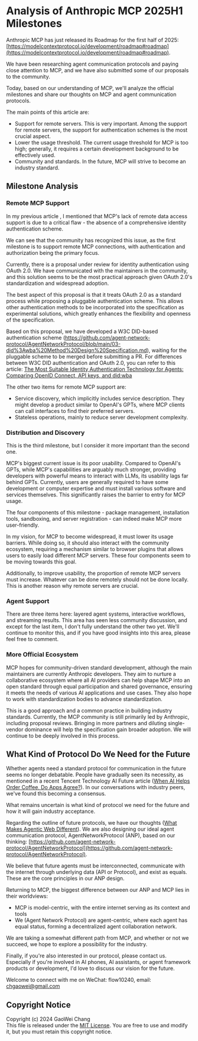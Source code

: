 # Analysis of Anthropic MCP 2025H1 Milestones

Anthropic MCP has just released its Roadmap for the first half of 2025: [https://modelcontextprotocol.io/development/roadmap#roadmap](https://modelcontextprotocol.io/development/roadmap#roadmap).

We have been researching agent communication protocols and paying close attention to MCP, and we have also submitted some of our proposals to the community.

Today, based on our understanding of MCP, we'll analyze the official milestones and share our thoughts on MCP and agent communication protocols.

The main points of this article are:

- Support for remote servers. This is very important. Among the support for remote servers, the support for authentication schemes is the most crucial aspect.
- Lower the usage threshold. The current usage threshold for MCP is too high; generally, it requires a certain development background to be effectively used.
- Community and standards. In the future, MCP will strive to become an industry standard.


## Milestone Analysis

### Remote MCP Support

In my previous article , I mentioned that MCP's lack of remote data access support is due to a critical flaw - the absence of a comprehensive identity authentication scheme.

We can see that the community has recognized this issue, as the first milestone is to support remote MCP connections, with authentication and authorization being the primary focus.

Currently, there is a proposal under review for identity authentication using OAuth 2.0. We have communicated with the maintainers in the community, and this solution seems to be the most practical approach given OAuth 2.0's standardization and widespread adoption.

The best aspect of this proposal is that it treats OAuth 2.0 as a standard process while proposing a pluggable authentication scheme. This allows other authentication methods to be incorporated into the specification as experimental solutions, which greatly enhances the flexibility and openness of the specification.

Based on this proposal, we have developed a W3C DID-based authentication scheme (https://github.com/agent-network-protocol/AgentNetworkProtocol/blob/main/03-did%3Awba%20Method%20Design%20Specification.md), waiting for the pluggable scheme to be merged before submitting a PR. For differences between W3C DID authentication and OAuth 2.0, you can refer to this article: [The Most Suitable Identity Authentication Technology for Agents: Comparing OpenID Connect, API keys, and did:wba](https://github.com/agent-network-protocol/AgentNetworkProtocol/blob/main/blogs/Comparison%20of%20did%3Awba%20with%20OpenID%20Connect%20and%20API%20keys.md)

The other two items for remote MCP support are:

- Service discovery, which implicitly includes service description. They might develop a product similar to OpenAI's GPTs, where MCP clients can call interfaces to find their preferred servers.
- Stateless operations, mainly to reduce server development complexity.

### Distribution and Discovery

This is the third milestone, but I consider it more important than the second one.

MCP's biggest current issue is its poor usability. Compared to OpenAI's GPTs, while MCP's capabilities are arguably much stronger, providing developers with powerful means to interact with LLMs, its usability lags far behind GPTs. Currently, users are generally required to have some development or computer expertise and must install various software and services themselves. This significantly raises the barrier to entry for MCP usage.

The four components of this milestone - package management, installation tools, sandboxing, and server registration - can indeed make MCP more user-friendly.

In my vision, for MCP to become widespread, it must lower its usage barriers. While doing so, it should also interact with the community ecosystem, requiring a mechanism similar to browser plugins that allows users to easily load different MCP servers. These four components seem to be moving towards this goal.

Additionally, to improve usability, the proportion of remote MCP servers must increase. Whatever can be done remotely should not be done locally. This is another reason why remote servers are crucial.

### Agent Support

There are three items here: layered agent systems, interactive workflows, and streaming results. This area has seen less community discussion, and except for the last item, I don't fully understand the other two yet. We'll continue to monitor this, and if you have good insights into this area, please feel free to comment.

### More Official Ecosystem

MCP hopes for community-driven standard development, although the main maintainers are currently Anthropic developers. They aim to nurture a collaborative ecosystem where all AI providers can help shape MCP into an open standard through equal participation and shared governance, ensuring it meets the needs of various AI applications and use cases. They also hope to work with standardization bodies to advance standardization.

This is a good approach and a common practice in building industry standards. Currently, the MCP community is still primarily led by Anthropic, including proposal reviews. Bringing in more partners and diluting single-vendor dominance will help the specification gain broader adoption. We will continue to be deeply involved in this process.

## What Kind of Protocol Do We Need for the Future

Whether agents need a standard protocol for communication in the future seems no longer debatable. People have gradually seen its necessity, as mentioned in a recent Tencent Technology AI Future article ([When AI Helps Order Coffee, Do Apps Agree?](https://mp.weixin.qq.com/s/vRSn0jKRwGa-Ut6G5keD8w)). In our conversations with industry peers, we've found this becoming a consensus.

What remains uncertain is what kind of protocol we need for the future and how it will gain industry acceptance.

Regarding the outline of future protocols, we have our thoughts ([What Makes Agentic Web Different](https://github.com/agent-network-protocol/AgentNetworkProtocol/blob/main/blogs/What-Makes-Agentic-Web-Different.md)). We are also designing our ideal agent communication protocol, AgentNetworkProtocol (ANP), based on our thinking: [https://github.com/agent-network-protocol/AgentNetworkProtocol](https://github.com/agent-network-protocol/AgentNetworkProtocol).

We believe that future agents must be interconnected, communicate with the internet through underlying data (API or Protocol), and exist as equals. These are the core principles in our ANP design.

Returning to MCP, the biggest difference between our ANP and MCP lies in their worldviews:
- MCP is model-centric, with the entire internet serving as its context and tools
- We (Agent Network Protocol) are agent-centric, where each agent has equal status, forming a decentralized agent collaboration network.

We are taking a somewhat different path from MCP, and whether or not we succeed, we hope to explore a possibility for the industry.

Finally, if you're also interested in our protocol, please contact us. Especially if you're involved in AI phones, AI assistants, or agent framework products or development, I'd love to discuss our vision for the future.

Welcome to connect with me on WeChat: flow10240, email: chgaowei@gmail.com

## Copyright Notice
Copyright (c) 2024 GaoWei Chang  
This file is released under the [MIT License](./LICENSE). You are free to use and modify it, but you must retain this copyright notice.
